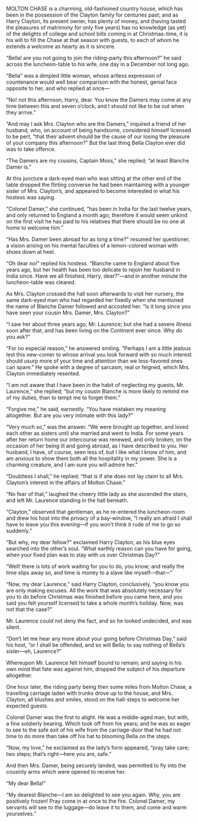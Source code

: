 MOLTON CHASE is a charming, old-fashioned country house, which has been in the possession of the Clayton family for centuries past; and as Harry Clayton, its present owner, has plenty of money, and (having tasted the pleasures of matrimony for only five years) has no knowledge (as yet) of the delights of college and school bills coming in at Christmas-time, it is his will to fill the Chase at that season with guests, to each of whom he extends a welcome as hearty as it is sincere.

“Bella! are you not going to join the riding-party this afternoon?” he said across the luncheon-table to his wife, one day in a December not long ago.

“Bella” was a dimpled little woman, whose artless expression of countenance would well bear comparison with the honest, genial face opposite to her, and who replied at once—

“No! not this afternoon, Harry, dear. You know the Damers may come at any time between this and seven o’clock, and I should not like to be out when they arrive.”

“And may I ask Mrs. Clayton who are the Damers,” inquired a friend of her husband, who, on account of being handsome, considered himself licensed to be pert, “that their advent should be the cause of our losing the pleasure of your company this afternoon?”
But the last thing Bella Clayton ever did was to take offence.

“The Damers are my cousins, Captain Moss,” she replied; “at least Blanche Damer is.”

At this juncture a dark-eyed man who was sitting at the other end of the table dropped the flirting converse he had been maintaining with a younger sister of Mrs. Clayton’s, and appeared to become interested in what his hostess was saying.

“Colonel Damer,” she continued, “has been in India for the last twelve years, and only returned to England a month ago; therefore it would seem unkind on the first visit he has paid to his relatives that there should be no one at home to welcome him.”

“Has Mrs. Damer been abroad for as long a time?” resumed her questioner, a vision arising on his mental faculties of a lemon-colored woman with shoes down at heel.

“Oh dear no!” replied his hostess. “Blanche came to England about five years ago, but her health has been too delicate to rejoin her husband in India since. Have we all finished, Harry, dear?”—and in another minute the luncheon-table was cleared.

As Mrs. Clayton crossed the hall soon afterwards to visit her nursery, the same dark-eyed man who had regarded her fixedly when she mentioned the name of Blanche Damer followed and accosted her.
“Is it long since you have seen your cousin Mrs. Damer, Mrs. Clayton?”

“I saw her about three years ago, Mr. Laurence; but she had a severe illness soon after that, and has been living on the Continent ever since. Why do you ask?”

“For no especial reason,” he answered smiling. “Perhaps I am a little jealous lest this new-comer to whose arrival you look forward with so much interest should usurp more of your time and attention than we less-favored ones can spare.”
He spoke with a degree of sarcasm, real or feigned, which Mrs. Clayton immediately resented.

“I am not aware that I have been in the habit of neglecting my guests, Mr. Laurence,” she replied; “but my cousin Blanche is more likely to remind me of my duties, than to tempt me to forget them.”

“Forgive me,” he said, earnestly. “You have mistaken my meaning altogether. But are you very intimate with this lady?”

“Very much so,” was the answer. “We were brought up together, and loved each other as sisters until she married and went to India. For some years after her return home our intercourse was renewed, and only broken, on the occasion of her being ill and going abroad, as I have described to you. Her husband, I have, of course, seen less of, but I like what I know of him, and am anxious to show them both all the hospitality in my power. She is a charming creature, and I am sure you will admire her.”

“Doubtless I shall,” he replied; “that is if she does not lay claim to all Mrs. Clayton’s interest in the affairs of Molton Chase.”

“No fear of that,” laughed the cheery little lady as she ascended the stairs, and left Mr. Laurence standing in the hall beneath.

“Clayton,” observed that gentleman, as he re-entered the luncheon-room and drew his host into the privacy of a bay-window, “I really am afraid I shall have to leave you this evening—if you won’t think it rude of me to go so suddenly.”

“But why, my dear fellow?” exclaimed Harry Clayton, as his blue eyes searched into the other’s soul. “What earthly reason can you have for going, when your fixed plan was to stay with us over Christmas Day?”

“Well! there is lots of work waiting for you to do, you know; and really the time slips away so, and time is money to a slave like myself—that—”

“Now, my dear Laurence,” said Harry Clayton, conclusively, “you know you are only making excuses. All the work that was absolutely necessary for you to do before Christmas was finished before you came here, and you said you felt yourself licensed to take a whole month’s holiday. Now, was not that the case?”

Mr. Laurence could not deny the fact, and so he looked undecided, and was silent.

“Don’t let me hear any more about your going before Christmas Day,” said his host, “or I shall be offended, and so will Bella; to say nothing of Bella’s sister—eh, Laurence?”

Whereupon Mr. Laurence felt himself bound to remain; and saying in his own mind that fate was against him, dropped the subject of his departure altogether.

One hour later, the riding party being then some miles from Molton Chase, a travelling carriage laden with trunks drove up to the house, and Mrs. Clayton, all blushes and smiles, stood on the hall-steps to welcome her expected guests.

Colonel Damer was the first to alight. He was a middle-aged man, but with, a fine soldierly bearing. Which took off from his years; and he was so eager to see to the safe exit of his wife from the carriage-door that he had not time to do more than take off his hat to blooming Bella on the steps.

“Now, my love,” he exclaimed as the lady’s form appeared, “pray take care; two steps; that’s right—here you are, safe.”

And then Mrs. Damer, being securely landed, was permitted to fly into the cousinly arms which were opened to receive her.

“My dear Bella!”

“My dearest Blanche—I am so delighted to see you again. Why, you are positively frozen! Pray come in at once to the fire. Colonel Damer, my servants will see to the luggage—do leave it to them, and come and warm yourselves.”